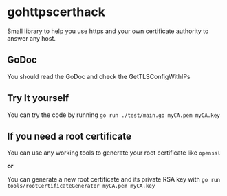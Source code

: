 # gohttpscerthack
Small library to help you use https and your own certificate authority to answer any host.

## GoDoc

You should read the GoDoc and check the GetTLSConfigWithIPs

## Try It yourself

You can try the code by running `go run ./test/main.go myCA.pem myCA.key`

## If you need a root certificate

You can use any working tools to generate your root certificate like `openssl`

**or**

You can generate a new root certificate and its private RSA key with `go run tools/rootCertificateGenerator myCA.pem myCA.key`

